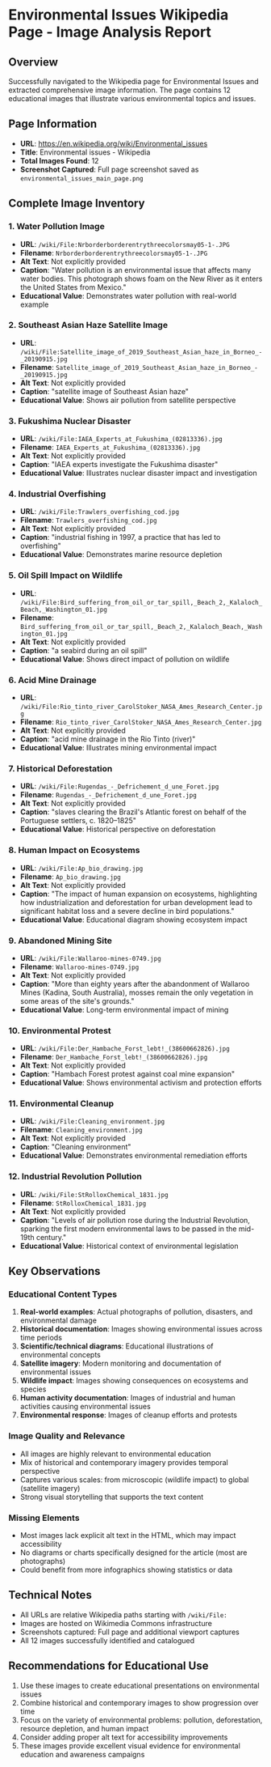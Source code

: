 # Environmental Issues Wikipedia Page - Image Analysis Report

## Overview
Successfully navigated to the Wikipedia page for Environmental Issues and extracted comprehensive image information. The page contains 12 educational images that illustrate various environmental topics and issues.

## Page Information
- **URL**: https://en.wikipedia.org/wiki/Environmental_issues
- **Title**: Environmental issues - Wikipedia
- **Total Images Found**: 12
- **Screenshot Captured**: Full page screenshot saved as `environmental_issues_main_page.png`

## Complete Image Inventory

### 1. Water Pollution Image
- **URL**: `/wiki/File:Nrborderborderentrythreecolorsmay05-1-.JPG`
- **Filename**: `Nrborderborderentrythreecolorsmay05-1-.JPG`
- **Alt Text**: Not explicitly provided
- **Caption**: "Water pollution is an environmental issue that affects many water bodies. This photograph shows foam on the New River as it enters the United States from Mexico."
- **Educational Value**: Demonstrates water pollution with real-world example

### 2. Southeast Asian Haze Satellite Image
- **URL**: `/wiki/File:Satellite_image_of_2019_Southeast_Asian_haze_in_Borneo_-_20190915.jpg`
- **Filename**: `Satellite_image_of_2019_Southeast_Asian_haze_in_Borneo_-_20190915.jpg`
- **Alt Text**: Not explicitly provided
- **Caption**: "satellite image of Southeast Asian haze"
- **Educational Value**: Shows air pollution from satellite perspective

### 3. Fukushima Nuclear Disaster
- **URL**: `/wiki/File:IAEA_Experts_at_Fukushima_(02813336).jpg`
- **Filename**: `IAEA_Experts_at_Fukushima_(02813336).jpg`
- **Alt Text**: Not explicitly provided
- **Caption**: "IAEA experts investigate the Fukushima disaster"
- **Educational Value**: Illustrates nuclear disaster impact and investigation

### 4. Industrial Overfishing
- **URL**: `/wiki/File:Trawlers_overfishing_cod.jpg`
- **Filename**: `Trawlers_overfishing_cod.jpg`
- **Alt Text**: Not explicitly provided
- **Caption**: "industrial fishing in 1997, a practice that has led to overfishing"
- **Educational Value**: Demonstrates marine resource depletion

### 5. Oil Spill Impact on Wildlife
- **URL**: `/wiki/File:Bird_suffering_from_oil_or_tar_spill,_Beach_2,_Kalaloch_Beach,_Washington_01.jpg`
- **Filename**: `Bird_suffering_from_oil_or_tar_spill,_Beach_2,_Kalaloch_Beach,_Washington_01.jpg`
- **Alt Text**: Not explicitly provided
- **Caption**: "a seabird during an oil spill"
- **Educational Value**: Shows direct impact of pollution on wildlife

### 6. Acid Mine Drainage
- **URL**: `/wiki/File:Rio_tinto_river_CarolStoker_NASA_Ames_Research_Center.jpg`
- **Filename**: `Rio_tinto_river_CarolStoker_NASA_Ames_Research_Center.jpg`
- **Alt Text**: Not explicitly provided
- **Caption**: "acid mine drainage in the Rio Tinto (river)"
- **Educational Value**: Illustrates mining environmental impact

### 7. Historical Deforestation
- **URL**: `/wiki/File:Rugendas_-_Defrichement_d_une_Foret.jpg`
- **Filename**: `Rugendas_-_Defrichement_d_une_Foret.jpg`
- **Alt Text**: Not explicitly provided
- **Caption**: "slaves clearing the Brazil's Atlantic forest on behalf of the Portuguese settlers, c. 1820–1825"
- **Educational Value**: Historical perspective on deforestation

### 8. Human Impact on Ecosystems
- **URL**: `/wiki/File:Ap_bio_drawing.jpg`
- **Filename**: `Ap_bio_drawing.jpg`
- **Alt Text**: Not explicitly provided
- **Caption**: "The impact of human expansion on ecosystems, highlighting how industrialization and deforestation for urban development lead to significant habitat loss and a severe decline in bird populations."
- **Educational Value**: Educational diagram showing ecosystem impact

### 9. Abandoned Mining Site
- **URL**: `/wiki/File:Wallaroo-mines-0749.jpg`
- **Filename**: `Wallaroo-mines-0749.jpg`
- **Alt Text**: Not explicitly provided
- **Caption**: "More than eighty years after the abandonment of Wallaroo Mines (Kadina, South Australia), mosses remain the only vegetation in some areas of the site's grounds."
- **Educational Value**: Long-term environmental impact of mining

### 10. Environmental Protest
- **URL**: `/wiki/File:Der_Hambache_Forst_lebt!_(38600662826).jpg`
- **Filename**: `Der_Hambache_Forst_lebt!_(38600662826).jpg`
- **Alt Text**: Not explicitly provided
- **Caption**: "Hambach Forest protest against coal mine expansion"
- **Educational Value**: Shows environmental activism and protection efforts

### 11. Environmental Cleanup
- **URL**: `/wiki/File:Cleaning_environment.jpg`
- **Filename**: `Cleaning_environment.jpg`
- **Alt Text**: Not explicitly provided
- **Caption**: "Cleaning environment"
- **Educational Value**: Demonstrates environmental remediation efforts

### 12. Industrial Revolution Pollution
- **URL**: `/wiki/File:StRolloxChemical_1831.jpg`
- **Filename**: `StRolloxChemical_1831.jpg`
- **Alt Text**: Not explicitly provided
- **Caption**: "Levels of air pollution rose during the Industrial Revolution, sparking the first modern environmental laws to be passed in the mid-19th century."
- **Educational Value**: Historical context of environmental legislation

## Key Observations

### Educational Content Types
1. **Real-world examples**: Actual photographs of pollution, disasters, and environmental damage
2. **Historical documentation**: Images showing environmental issues across time periods
3. **Scientific/technical diagrams**: Educational illustrations of environmental concepts
4. **Satellite imagery**: Modern monitoring and documentation of environmental issues
5. **Wildlife impact**: Images showing consequences on ecosystems and species
6. **Human activity documentation**: Images of industrial and human activities causing environmental issues
7. **Environmental response**: Images of cleanup efforts and protests

### Image Quality and Relevance
- All images are highly relevant to environmental education
- Mix of historical and contemporary imagery provides temporal perspective
- Captures various scales: from microscopic (wildlife impact) to global (satellite imagery)
- Strong visual storytelling that supports the text content

### Missing Elements
- Most images lack explicit alt text in the HTML, which may impact accessibility
- No diagrams or charts specifically designed for the article (most are photographs)
- Could benefit from more infographics showing statistics or data

## Technical Notes
- All URLs are relative Wikipedia paths starting with `/wiki/File:`
- Images are hosted on Wikimedia Commons infrastructure
- Screenshots captured: Full page and additional viewport captures
- All 12 images successfully identified and catalogued

## Recommendations for Educational Use
1. Use these images to create educational presentations on environmental issues
2. Combine historical and contemporary images to show progression over time
3. Focus on the variety of environmental problems: pollution, deforestation, resource depletion, and human impact
4. Consider adding proper alt text for accessibility improvements
5. These images provide excellent visual evidence for environmental education and awareness campaigns